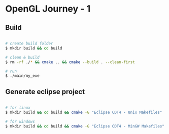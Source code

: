 # OpenGL Journey - 1

## Build

```bash

# create build folder
$ mkdir build && cd build

# clean & build
$ rm -rf ./* && cmake .. && cmake --build . --clean-first

# run
$ ./main/my_exe

```

## Generate eclipse project

```bash

# for linux
$ mkdir build && cd build && cmake -G "Eclipse CDT4 - Unix Makefiles" ..

# for windows
$ mkdir build && cd build && cmake -G "Eclipse CDT4 - MinGW Makefiles" ..

```
